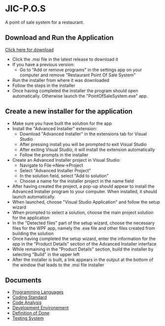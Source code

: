 # JIC-P.O.S
A point of sale system for a restaurant.

## Download and Run the Application
[Click here for download](https://github.com/NTIG-Uppsala/JIC-P.O.S/releases)
- Click the .msi file in the latest release to download it
- If you have a previous version:
  - Go to "Add or remove programs" in the settings app on your computer and remove "Restaurant Point Of Sale System"
- Run the installer from where it was downloaded
- Follow the steps in the installer
- Once having completed the installer the program should open automatically. Otherwise launch the "PointOfSaleSystem.exe" app.

## Create a new installer for the application
- Make sure you have built the solution for the app
- Install the "Advanced Installer" extension:
  - Download "Advanced Installer" in the extensions tab for Visual Studio
  - After pressing install you will be prompted to exit Visual Studio
  - After exiting Visual Studio, it will install the extension automatically
  - Follow the prompts in the installer
- Create an Advanced Installer project in Visual Studio:
  - Navigate to File->New->Project
  - Select "Advanced Installer Project"
  - In the solution field, select "Add to solution"
  - Choose a name for the installer project in the name field
- After having created the project, a pop-up should appear to install the Advanced Installer program to your computer. When installed, it should launch automatically.
- When launched, choose "Visual Studio Application" and follow the setup wizard
- When prompted to select a solution, choose the main project solution for the application
- In the "Detected files" part of the setup wizard, choose the necessary files for the WPF app, namely the .exe file and other files created from building the solution
- Once having completed the setup wizard, enter the information for the app in the "Product Details" section of the Advanced Installer interface
- While remaining in the "Product Details" section, build the installer by selecting "Build" in the upper left
- After the installer is built, a link appears in the output at the bottom of the window that leads to the .msi file installer

## Documents
* [Programming Languages](Documents/programmingLanguages.md)
* [Coding Standard](Documents/codingStandard.md)
* [Code Analysis](Documents/codeAnalysis.md)
* [Development Environement](Documents/developmentEnvironment.md)
* [Definition of Done](Documents/definitionOfDone.md)
* [Testing System](Documents/testingSystem.md)
